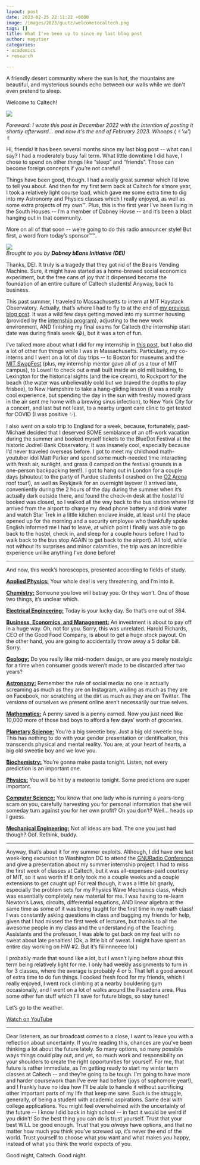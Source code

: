 ```yaml
---
layout: post
date: 2023-02-25 22:11:22 +0000
image: /images/2023/guutz/welcometocaltech.png
tags: []
title: What I've been up to since my last blog post
author: magutier
categories:
- academics
- research

---
```

A friendly desert community where the sun is hot, the mountains are beautiful, and mysterious sounds echo between our walls while we don't even pretend to sleep.

Welcome to Caltech!

![](/images/2023/guutz/welcometocaltech.png)

_Foreword: I wrote this post in December 2022 with the intention of posting it shortly afterward... and now it's the end of February 2023. Whoops_ ( ✌︎'ω')✌︎

Hi, friends! It has been several months since my last blog post -- what can I say? I had a moderately busy fall term. What little downtime I did have, I chose to spend on other things like “sleep” and “friends”. Those can become foreign concepts if you’re not careful!

Things have been good, though. I had a really great summer which I’d love to tell you about. And then for my first term back at Caltech for s’more year, I took a relatively light course load, which gave me some extra time to dig into my Astronomy and Physics classes which I really enjoyed, as well as some extra projects of my own™. Plus, this is the first year I’ve been living in the South Houses -- I’m a member of Dabney Hovse -- and it’s been a blast hanging out in that community.

More on all of that soon -- we’re going to do this radio announcer style! But first, a word from today’s sponsor™™.

![](/images/2023/guutz/bean2.jpg)  
_Brought to you by **Dabney bEans Initiative (DEI)**_

Thanks, DEI. It truly is a tragedy that they got rid of the Beans Vending Machine. Sure, it might have started as a home-brewed social economics experiment, but the free cans of joy that it dispensed became the foundation of an entire culture of Caltech students! Anyway, back to business.

This past summer, I traveled to Massachusetts to intern at MIT Haystack Observatory. Actually, that’s where I had to fly to at the end of [my previous blog post](https://caltechadmissions.blog/the-mission/). It was a wild few days getting moved into my summer housing (provided by the [internship program](https://www.haystack.mit.edu/haystack-public-outreach/reu/)), adjusting to the new work environment, AND finishing my final exams for Caltech (the internship start date was during finals week 😭), but it was a ton of fun.

I’ve talked more about what I did for my internship in [this post](https://caltechadmissions.blog/caltech-faq-s-with-a-florida-man/), but I also did a lot of other fun things while I was in Massachusetts. Particularly, my co-interns and I went on a lot of day trips -- to Boston for museums and the [MIT SwapFest](http://w1mx.mit.edu/flea-at-mit/) (plus, my internship mentor gave all of us a tour of MIT campus), to Lowell to check out a mall built inside an old mill building, to Lexington for the historical sights (and the ice cream), to Rockport for the beach (the water was unbelievably cold but we braved the depths to play frisbee), to New Hampshire to take a hang-gliding lesson (it was a really cool experience, but spending the day in the sun with freshly mowed grass in the air sent me home with a brewing sinus infection), to New York City for a concert, and last but not least, to a nearby urgent care clinic to get tested for COVID (I was positive ✨).

I also went on a solo trip to England for a week, because, fortunately, past-Michael decided that I deserved SOME semblance of an off-work vacation during the summer and booked myself tickets to the BlueDot Festival at the historic Jodrell Bank Observatory. It was insanely cool, especially because I’d never traveled overseas before. I got to meet my childhood math-youtuber idol Matt Parker and spend some much-needed time interacting with fresh air, sunlight, and grass (I camped on the festival grounds in a one-person backpacking tent!). I got to hang out in London for a couple days (shoutout to the party of Purdue students I crashed on the [O2 Arena](https://www.theo2.co.uk/up-at-the-o2/climb) roof tour!), as well as Reykjavik for an overnight layover (I arrived late, conveniently during the 2 hours of the day during the summer when it’s actually dark outside there, and found the check-in desk at the hostel I’d booked was closed, so I walked all the way back to the bus station where I’d arrived from the airport to charge my dead phone battery and drink water and watch Star Trek in a little kitchen enclave inside, at least until the place opened up for the morning and a security employee who thankfully spoke English informed me I had to leave, at which point I finally was able to go back to the hostel, check in, and sleep for a couple hours before I had to walk back to the bus stop AGAIN to get back to the airport). All told, while not without its surprises and minor calamities, the trip was an incredible experience unlike anything I’ve done before!

***

And now, this week’s horoscopes, presented according to fields of study.

[**Applied Physics:**](https://www.admissions.caltech.edu/why-caltech/academics/majors-minors/applied-physics)
Your whole deal is very threatening, and I’m into it.

[**Chemistry:**](https://www.admissions.caltech.edu/why-caltech/academics/majors-minors/chemistry)
Someone you love will betray you. Or they won’t. One of those two things, it’s unclear which.

[**Electrical Engineering:**](https://www.admissions.caltech.edu/why-caltech/academics/majors-minors/electrical-engineering)
Today is your lucky day. So that’s one out of 364.

[**Business, Economics, and Management:**](https://www.admissions.caltech.edu/why-caltech/academics/majors-minors/business-economics-and-management)
An investment is about to pay off in a huge way. Oh, not for you. Sorry, this was unrelated. Harold Richards, CEO of the Good Food Company, is about to get a huge stock payout. On the other hand, you are going to accidentally throw away a 5 dollar bill. Sorry.

[**Geology:**](https://www.admissions.caltech.edu/why-caltech/academics/majors-minors/geology)
Do you really like mid-modern design, or are you merely nostalgic for a time when consumer goods weren’t made to be discarded after two years?

[**Astronomy:**](https://www.admissions.caltech.edu/why-caltech/academics/majors-minors/astrophysics)
Remember the rule of social media: no one is actually screaming as much as they are on Instagram, wailing as much as they are on Facebook, nor scratching at the dirt as much as they are on Twitter. The versions of ourselves we present online aren’t necessarily our true selves.

[**Mathematics:**](https://www.admissions.caltech.edu/why-caltech/academics/majors-minors/mathematics)
A penny saved is a penny earned. Now you just need like 10,000 more of those bad boys to afford a few days’ worth of groceries.

[**Planetary Science:**](https://www.admissions.caltech.edu/why-caltech/academics/majors-minors/planetary-science)
You’re a big sweetie boy. Just a big old sweetie boy. This has nothing to do with your gender presentation or identification, this transcends physical and mental reality. You are, at your heart of hearts, a big old sweetie boy and we love you.

[**Biochemistry:**](https://www.admissions.caltech.edu/why-caltech/academics/majors-minors/biology)
You’re gonna make pasta tonight. Listen, not every prediction is an important one.

[**Physics:**](https://www.admissions.caltech.edu/why-caltech/academics/majors-minors/physics)
You will be hit by a meteorite tonight. Some predictions are super important.

[**Computer Science:**](https://www.admissions.caltech.edu/why-caltech/academics/majors-minors/computer-science)
You know that one lady who is running a years-long scam on you, carefully harvesting you for personal information that she will someday turn against you for her own profit? Oh you don’t? Well… heads up I guess.

[**Mechanical Engineering:**](https://www.admissions.caltech.edu/why-caltech/academics/majors-minors/mechanical-engineering)
Not all ideas are bad. The one you just had though? Oof. Rethink, buddy.

***

Anyway, that’s about it for my summer exploits. Although, I did have one last week-long excursion to Washington DC to attend the [GNURadio Conference](https://www.youtube.com/watch?v=OFBhQu0aUWQ&t=22s) and give a presentation about my summer internship project. I had to miss the first week of classes at Caltech, but it was all-expenses-paid courtesy of MIT, so it was worth it! It only took me a couple weeks and a couple extensions to get caught up! For real though, it was a little bit gnarly, especially the problem sets for my Physics Wave Mechanics class, which was essentially completely new material for me. I was having to re-learn Newton’s Laws, circuits, differential equations, AND linear algebra at the same time as some of it was being taught for the first time in my math class! I was constantly asking questions in class and bugging my friends for help, given that I had missed the first week of lectures, but thanks to all the awesome people in my class and the understanding of the Teaching Assistants and the professor, I was able to get back on my feet with no sweat about late penalties! (Ok, a little bit of sweat. I might have spent an entire day working on HW #2. But it’s fiiiinnneeee lol.)

I probably made that sound like a lot, but I wasn’t lying before about this term being relatively light for me. I only had weekly assignments to turn in for 3 classes, where the average is probably 4 or 5. That left a good amount of extra time to do fun things. I cooked fresh food for my friends, which I really enjoyed, I went rock climbing at a nearby bouldering gym occasionally, and I went on a lot of walks around the Pasadena area. Plus some other fun stuff which I’ll save for future blogs, so stay tuned!

Let’s go to the weather.

[Watch on YouTube](https://www.youtube.com/watch?v=KyK9UUfChi4)

***

Dear listeners, as our broadcast comes to a close, I want to leave you with a reflection about uncertainty. If you’re reading this, chances are you’ve been thinking a lot about the future lately. So many options, so many possible ways things could play out, and yet, so much work and responsibility on your shoulders to create the right opportunities for yourself. For me, that future is rather immediate, as I’m getting ready to start my winter term classes at Caltech -- and they’re going to be tough. I’m going to have more and harder coursework than I’ve ever had before (joys of sophomore year!), and I frankly have no idea how I’ll be able to handle it without sacrificing other important parts of my life that keep me sane. Such is the struggle, generally, of being a student with academic aspirations. Same deal with college applications. You might feel overwhelmed with the uncertainty of the future -- I know I did back in high school -- in fact it would be weird if you didn’t! So the best thing you can do is trust yourself. Trust that your best WILL be good enough. Trust that you _always_ have options, and that no matter how much you think you’ve screwed up, it’s never the end of the world. Trust yourself to choose what _you_ want and what makes _you_ happy, instead of what you think the world expects of you.

Good night, Caltech. Good night.